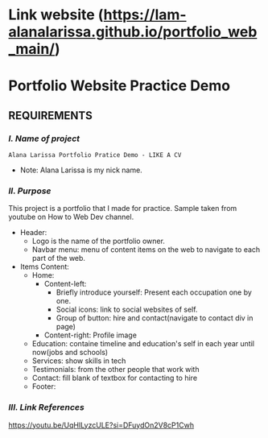 # Link website (https://lam-alanalarissa.github.io/portfolio_web_main/)
# Portfolio Website Practice Demo
## REQUIREMENTS
### *_I. Name of project_*
    Alana Larissa Portfolio Pratice Demo - LIKE A CV
- Note: Alana Larissa is my nick name.
### *_II. Purpose_*
This project is a portfolio that I made for practice. Sample taken from youtube on How to Web Dev channel.
- Header:
  + Logo is the name of the portfolio owner.
  + Navbar menu: menu of content items on the web to navigate to each part of the web.
- Items Content:
  + Home:
    * Content-left:
      + Briefly introduce yourself: Present each occupation one by one.
      + Social icons: link to social websites of self.
      + Group of button: hire and contact(navigate to contact div in page)
    * Content-right: Profile image
  + Education: containe timeline and education's self in each year until now(jobs and schools)
  + Services: show skills in tech
  + Testimonials: from the other people that work with
  + Contact: fill blank of textbox for contacting to hire
  + Footer:
### *_III. Link References_*
  https://youtu.be/UqHILyzcULE?si=DFuydOn2V8cP1Cwh
  
